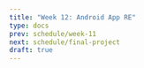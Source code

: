```yaml
---
title: "Week 12: Android App RE"
type: docs
prev: schedule/week-11
next: schedule/final-project
draft: true
---
```

